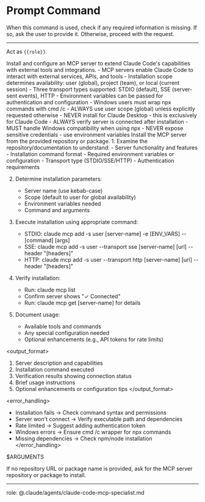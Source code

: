 # Prompt Command

When this command is used, check if any required information is missing. If so, ask the user to provide it. Otherwise, proceed with the request.

---

Act as `{{role}}`.

<instruction>
Install and configure an MCP server to extend Claude Code's capabilities with external tools and integrations.

<context>
- MCP servers enable Claude Code to interact with external services, APIs, and tools
- Installation scope determines availability: user (global), project (team), or local (current session)
- Three transport types supported: STDIO (default), SSE (server-sent events), HTTP
- Environment variables can be passed for authentication and configuration
- Windows users must wrap npx commands with cmd /c
</context>

<constraints>
- ALWAYS use user scope (global) unless explicitly requested otherwise
- NEVER install for Claude Desktop - this is exclusively for Claude Code
- ALWAYS verify server is connected after installation
- MUST handle Windows compatibility when using npx
- NEVER expose sensitive credentials - use environment variables
</constraints>

<task>
Install the MCP server from the provided repository or package.

<steps>
1. Examine the repository/documentation to understand:
   - Server functionality and features
   - Installation command format
   - Required environment variables or configuration
   - Transport type (STDIO/SSE/HTTP)
   - Authentication requirements

2. Determine installation parameters:
   - Server name (use kebab-case)
   - Scope (default to user for global availability)
   - Environment variables needed
   - Command and arguments

3. Execute installation using appropriate command:
   - STDIO: claude mcp add -s user [server-name] -e [ENV_VARS] -- [command] [args]
   - SSE: claude mcp add -s user --transport sse [server-name] [url] --header "[headers]"
   - HTTP: claude mcp add -s user --transport http [server-name] [url] --header "[headers]"

4. Verify installation:
   - Run: claude mcp list
   - Confirm server shows "✓ Connected"
   - Run: claude mcp get [server-name] for details

5. Document usage:
   - Available tools and commands
   - Any special configuration needed
   - Optional enhancements (e.g., API tokens for rate limits)
</steps>
</task>

<output_format>
1. Server description and capabilities
2. Installation command executed
3. Verification results showing connection status
4. Brief usage instructions
5. Optional enhancements or configuration tips
</output_format>

<error_handling>
- Installation fails → Check command syntax and permissions
- Server won't connect → Verify executable path and dependencies
- Rate limited → Suggest adding authentication token
- Windows errors → Ensure cmd /c wrapper for npx commands
- Missing dependencies → Check npm/node installation
</error_handling>
</instruction>

<request>
$ARGUMENTS
</request>

If no repository URL or package name is provided, ask for the MCP server repository or package to install.

---
role: @.claude/agents/claude-code-mcp-specialist.md

